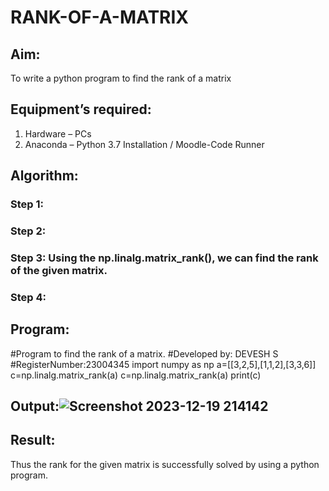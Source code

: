 # RANK-OF-A-MATRIX
## Aim:
To write a python program to find the rank of a matrix
## Equipment’s required:
1. 	Hardware – PCs
2. 	Anaconda – Python 3.7 Installation / Moodle-Code Runner
## Algorithm:
### Step 1: 
### Step 2: 
### Step 3: Using the np.linalg.matrix_rank(), we can find the rank of the given matrix.
### Step 4: 
## Program:
#Program to find the rank of a matrix.
#Developed by: DEVESH S
#RegisterNumber:23004345
import numpy as np
a=[[3,2,5],[1,1,2],[3,3,6]]
c=np.linalg.matrix_rank(a)
c=np.linalg.matrix_rank(a)
print(c)
## Output:![Screenshot 2023-12-19 214142](https://github.com/23004345/RANK-OF-A-MATRIX/assets/138849203/94a86b1f-caa7-4385-9526-721232c6ec56)

## Result:
Thus the rank for the given matrix is successfully solved by  using a python program.

